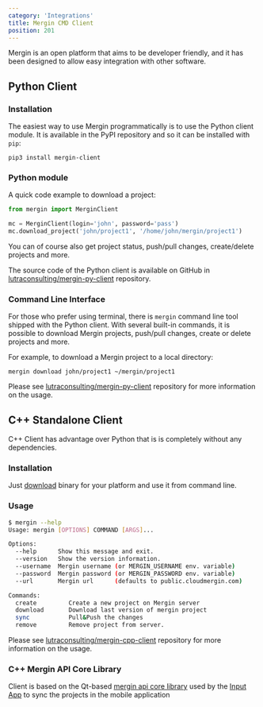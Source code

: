 ```yaml
---
category: 'Integrations'
title: Mergin CMD Client
position: 201
---
```


Mergin is an open platform that aims to be developer friendly, 
and it has been designed to allow easy integration with other software.

## Python Client

### Installation 

The easiest way to use Mergin programmatically is to use the Python 
client module. It is available in the PyPI repository and so it can 
be installed with `pip`:

```
pip3 install mergin-client
```

### Python module 

A quick code example to download a project:

```python
from mergin import MerginClient

mc = MerginClient(login='john', password='pass')
mc.download_project('john/project1', '/home/john/mergin/project1')
```

You can of course also get project status, push/pull changes, create/delete projects 
and more.

The source code of the Python client is available on GitHub in [lutraconsulting/mergin-py-client](https://github.com/lutraconsulting/mergin-py-client) repository.

### Command Line Interface

For those who prefer using terminal, there is `mergin` command line tool 
shipped with the Python client.
With several built-in commands, it is possible to download Mergin projects, 
push/pull changes, create or delete projects and more.

For example, to download a Mergin project to a local directory:
```
mergin download john/project1 ~/mergin/project1
```

Please see [lutraconsulting/mergin-py-client](https://github.com/lutraconsulting/mergin-py-client) repository for
more information on the usage.

## C++ Standalone Client

C++ Client has advantage over Python that is is completely 
without any dependencies. 

### Installation 

Just [download](https://github.com/lutraconsulting/mergin-cpp-client/releases) binary for your platform and 
use it from command line.

### Usage 
```bash 
$ mergin --help
Usage: mergin [OPTIONS] COMMAND [ARGS]...

Options:  
  --help      Show this message and exit.
  --version   Show the version information.
  --username  Mergin username (or MERGIN_USERNAME env. variable)
  --password  Mergin password (or MERGIN_PASSWORD env. variable)
  --url       Mergin url      (defaults to public.cloudmergin.com)

Commands:
  create         Create a new project on Mergin server
  download       Download last version of mergin project
  sync           Pull&Push the changes
  remove         Remove project from server.
```

Please see [lutraconsulting/mergin-cpp-client](https://github.com/lutraconsulting/mergin-cpp-client) repository 
for more information on the usage.

### C++ Mergin API Core Library 

Client is based on the Qt-based [mergin api core library](https://github.com/lutraconsulting/input/tree/master/core) 
used by the [Input App](https://inputapp.io) to sync the projects in the mobile application
